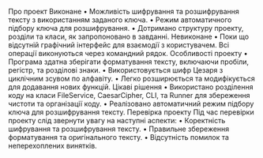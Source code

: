 Про проект
Виконане
 • Можливість шифрування та розшифрування тексту з використанням заданого ключа.
 • Режим автоматичного підбору ключа для розшифрування.
 • Дотримано структуру проекту, розділи та класи, як запропоновано в завданні.
Невиконане
 • Поки що відсутній графічний інтерфейс для взаємодії з користувачем. Всі операції виконуються через командний рядок.
Особливості проекту
 • Програма здатна зберігати форматування тексту, включаючи пробіли, регістр, та розділові знаки.
 • Використовується шифр Цезаря з циклічним зсувом по алфавіту.
 • Легко розширюється та модифікується для додавання нових функцій.
Цікаві рішення
 • Використано розділення коду на класи FileService, CaesarCipher, CLI, та Runner для збереження чистоти та організації коду.
 • Реалізовано автоматичний режим підбору ключа для розшифрування тексту.
Перевірка проекту
Під час перевірки проекту слід звернути увагу на наступні аспекти:
 • Коректність шифрування та розшифрування тексту.
 • Правильне збереження форматування та оригінального тексту.
 • Відсутність помилок та неперехоплених винятків.

